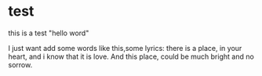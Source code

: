 # test
this is a test 
"hello word"

I just want add some words like this,some lyrics:
there is a place, in your heart, and i know that it is love. And this place, could be much bright and no sorrow. 
